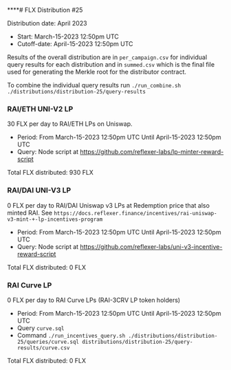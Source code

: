 ****# FLX Distribution #25

Distribution date: April 2023

- Start: March-15-2023 12:50pm UTC
- Cutoff-date: April-15-2023 12:50pm UTC

Results of the overall distribution are in `per_campaign.csv` for individual query results for each distribution and in `summed.csv` which is the final file used for generating the Merkle root for the distributor contract.

To combine the individual query results run `./run_combine.sh ./distributions/distribution-25/query-results`

### RAI/ETH UNI-V2 LP

30 FLX per day to RAI/ETH LPs on Uniswap.

- Period: From March-15-2023 12:50pm UTC Until April-15-2023 12:50pm UTC
- Query: Node script at https://github.com/reflexer-labs/lp-minter-reward-script

Total FLX distributed: 930 FLX

### RAI/DAI UNI-V3 LP

0 FLX per day to RAI/DAI Uniswap v3 LPs at Redemption price that also minted RAI. See `https://docs.reflexer.finance/incentives/rai-uniswap-v3-mint-+-lp-incentives-program`

- Period: From March-15-2023 12:50pm UTC Until April-15-2023 12:50pm UTC
- Query: Node script at https://github.com/reflexer-labs/uni-v3-incentive-reward-script

Total FLX distributed: 0 FLX

### RAI Curve LP

0 FLX per day to RAI Curve LPs (RAI-3CRV LP token holders)

- Period: From March-15-2023 12:50pm UTC Until April-15-2023 12:50pm UTC
- Query `curve.sql`
- Command `./run_incentives_query.sh ./distributions/distribution-25/queries/curve.sql distributions/distribution-25/query-results/curve.csv`

Total FLX distributed: 0 FLX
